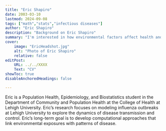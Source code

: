 ```yaml
---
title: "Eric Shapiro"
date: 2003-03-10
lastmod: 2024-09-08
tags: ["math","stats","infectious diseases"]
author: "Eric Shapiro"
description: "Background on Eric Shapiro" 
summary: "I'm interested in how environmental factors affect health and enjoy using data science to find patterns that can help improve public health"
cover:
    image: "EricHeadshot.jpg"
    alt: "Photo of Eric Shapiro"
    relative: false
editPost:
    URL: ../../XXXX
    Text: "CV"
showToc: true
disableAnchoredHeadings: false

---
```


Eric is a Population Health, Epidemiology, and Biostatistics student in the Department of Community and Population Health at the College of Health at Lehigh University.
Eric’s research focuses on modeling influenza outbreaks at Lehigh University to explore the dynamics of disease transmission and control.
Eric’s long-term goal is to develop computational approaches that link environmental exposures with patterns of disease.
